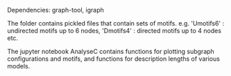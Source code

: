Dependencies: graph-tool, igraph 

The folder contains pickled files that contain sets of motifs. e.g. 'Umotifs6' : undirected motifs up to 6 nodes, 'Dmotifs4' : directed motifs up to 4 nodes etc. 

The jupyter notebook AnalyseC contains functions for plotting subgraph configurations and motifs, and functions for description lengths of various models. 


